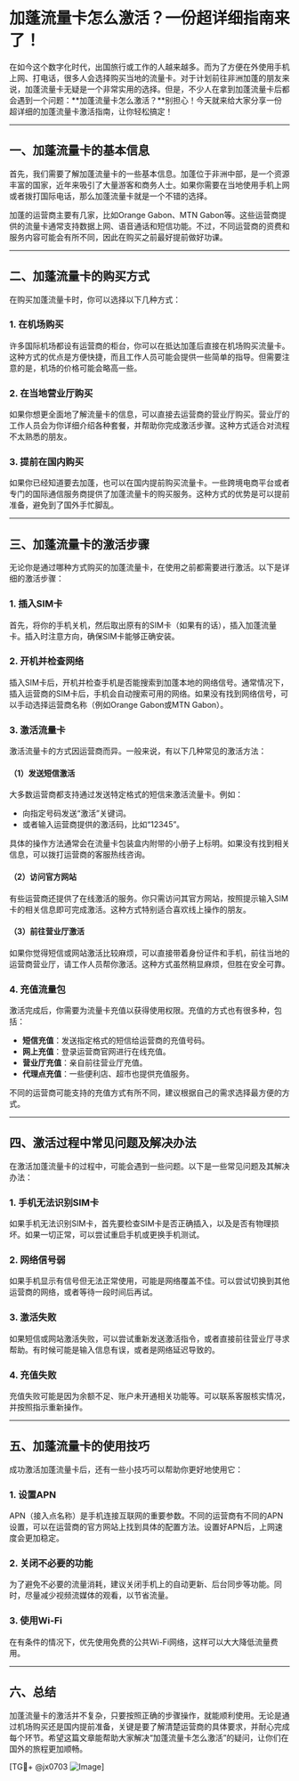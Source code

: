 # 加蓬流量卡怎么激活？一份超详细指南来了！

在如今这个数字化时代，出国旅行或工作的人越来越多。而为了方便在外使用手机上网、打电话，很多人会选择购买当地的流量卡。对于计划前往非洲加蓬的朋友来说，加蓬流量卡无疑是一个非常实用的选择。但是，不少人在拿到加蓬流量卡后都会遇到一个问题：**加蓬流量卡怎么激活？**别担心！今天就来给大家分享一份超详细的加蓬流量卡激活指南，让你轻松搞定！

---

## 一、加蓬流量卡的基本信息

首先，我们需要了解加蓬流量卡的一些基本信息。加蓬位于非洲中部，是一个资源丰富的国家，近年来吸引了大量游客和商务人士。如果你需要在当地使用手机上网或者拨打国际电话，那么加蓬流量卡就是一个不错的选择。

加蓬的运营商主要有几家，比如Orange Gabon、MTN Gabon等。这些运营商提供的流量卡通常支持数据上网、语音通话和短信功能。不过，不同运营商的资费和服务内容可能会有所不同，因此在购买之前最好提前做好功课。

---

## 二、加蓬流量卡的购买方式

在购买加蓬流量卡时，你可以选择以下几种方式：

### 1. 在机场购买
许多国际机场都设有运营商的柜台，你可以在抵达加蓬后直接在机场购买流量卡。这种方式的优点是方便快捷，而且工作人员可能会提供一些简单的指导。但需要注意的是，机场的价格可能会略高一些。

### 2. 在当地营业厅购买
如果你想更全面地了解流量卡的信息，可以直接去运营商的营业厅购买。营业厅的工作人员会为你详细介绍各种套餐，并帮助你完成激活步骤。这种方式适合对流程不太熟悉的朋友。

### 3. 提前在国内购买
如果你已经知道要去加蓬，也可以在国内提前购买流量卡。一些跨境电商平台或者专门的国际通信服务商提供了加蓬流量卡的购买服务。这种方式的优势是可以提前准备，避免到了国外手忙脚乱。

---

## 三、加蓬流量卡的激活步骤

无论你是通过哪种方式购买的加蓬流量卡，在使用之前都需要进行激活。以下是详细的激活步骤：

### 1. 插入SIM卡
首先，将你的手机关机，然后取出原有的SIM卡（如果有的话），插入加蓬流量卡。插入时注意方向，确保SIM卡能够正确安装。

### 2. 开机并检查网络
插入SIM卡后，开机并检查手机是否能搜索到加蓬本地的网络信号。通常情况下，插入运营商的SIM卡后，手机会自动搜索可用的网络。如果没有找到网络信号，可以手动选择运营商名称（例如Orange Gabon或MTN Gabon）。

### 3. 激活流量卡
激活流量卡的方式因运营商而异。一般来说，有以下几种常见的激活方法：

#### （1）发送短信激活
大多数运营商都支持通过发送特定格式的短信来激活流量卡。例如：
- 向指定号码发送“激活”关键词。
- 或者输入运营商提供的激活码，比如“12345”。

具体的操作方法通常会在流量卡包装盒内附带的小册子上标明。如果没有找到相关信息，可以拨打运营商的客服热线咨询。

#### （2）访问官方网站
有些运营商还提供了在线激活的服务。你只需访问其官方网站，按照提示输入SIM卡的相关信息即可完成激活。这种方式特别适合喜欢线上操作的朋友。

#### （3）前往营业厅激活
如果你觉得短信或网站激活比较麻烦，可以直接带着身份证件和手机，前往当地的运营商营业厅，请工作人员帮你激活。这种方式虽然稍显麻烦，但胜在安全可靠。

### 4. 充值流量包
激活完成后，你需要为流量卡充值以获得使用权限。充值的方式也有很多种，包括：
- **短信充值**：发送指定格式的短信给运营商的充值号码。
- **网上充值**：登录运营商官网进行在线充值。
- **营业厅充值**：亲自前往营业厅充值。
- **代理点充值**：一些便利店、超市也提供充值服务。

不同的运营商可能支持的充值方式有所不同，建议根据自己的需求选择最方便的方式。

---

## 四、激活过程中常见问题及解决办法

在激活加蓬流量卡的过程中，可能会遇到一些问题。以下是一些常见问题及其解决办法：

### 1. 手机无法识别SIM卡
如果手机无法识别SIM卡，首先要检查SIM卡是否正确插入，以及是否有物理损坏。如果一切正常，可以尝试重启手机或更换手机测试。

### 2. 网络信号弱
如果手机显示有信号但无法正常使用，可能是网络覆盖不佳。可以尝试切换到其他运营商的网络，或者等待一段时间后再试。

### 3. 激活失败
如果短信或网站激活失败，可以尝试重新发送激活指令，或者直接前往营业厅寻求帮助。有时候可能是输入信息有误，或者是网络延迟导致的。

### 4. 充值失败
充值失败可能是因为余额不足、账户未开通相关功能等。可以联系客服核实情况，并按照指示重新操作。

---

## 五、加蓬流量卡的使用技巧

成功激活加蓬流量卡后，还有一些小技巧可以帮助你更好地使用它：

### 1. 设置APN
APN（接入点名称）是手机连接互联网的重要参数。不同的运营商有不同的APN设置，可以在运营商的官方网站上找到具体的配置方法。设置好APN后，上网速度会更加稳定。

### 2. 关闭不必要的功能
为了避免不必要的流量消耗，建议关闭手机上的自动更新、后台同步等功能。同时，尽量减少视频流媒体的观看，以节省流量。

### 3. 使用Wi-Fi
在有条件的情况下，优先使用免费的公共Wi-Fi网络，这样可以大大降低流量费用。

---

## 六、总结

加蓬流量卡的激活并不复杂，只要按照正确的步骤操作，就能顺利使用。无论是通过机场购买还是国内提前准备，关键是要了解清楚运营商的具体要求，并耐心完成每个环节。希望这篇文章能帮助大家解决“加蓬流量卡怎么激活”的疑问，让你们在国外的旅程更加顺畅。

[TG💪+ @jx0703 ![Image](https://github.com/user-attachments/assets/dbca1d08-cadb-493c-b0ec-ad6f7a83f270)]
